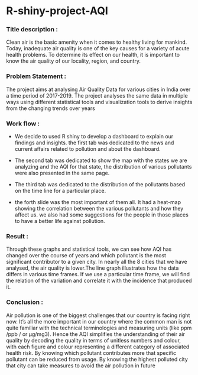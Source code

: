 # R-shiny-project-AQI
<h3><b>Title description :</b></h3>
Clean air is the basic amenity when it comes to healthy living for mankind. Today, inadequate air
quality is one of the key causes for a variety of acute health problems. To determine its effect on
our health, it is important to know the air quality of our locality, region, and country.


<h3><b>Problem Statement :</b></h3>
The project aims at analysing Air Quality Data for various cities in India over a time
period of 2017-2019. The project analyses the same data in multiple ways using different
statistical tools and visualization tools to derive insights from the changing trends over
years

<h3><b>Work flow :</b></h3>

- We decide to used R shiny to develop a dashboard to explain our findings and insights. the first tab was dedicated to the news and current affairs related to pollution and about the dashboard.

- The second tab was dedicated to show the map with the states we are analyzing and the AQI for that state, the distribution of various pollutants were also presented in the same page.

- The third tab was dedicated to the distribution of the pollutants based on the time line for a particular place.

- the forth slide was the most important of them all. It had a heat-map showing the correlation between the various pollutants and how they affect us. we also had some suggestions for the people in those places to have a better life against pollution.

<h3><b>Result :</b></h3>
Through these graphs and statistical tools, we can see how AQI has changed over the course of
years and which pollutant is the most significant contributor to a given city. In nearly all the 8
cities that we have analysed, the air quality is lower.The line graph illustrates how the data differs
in various time frames. If we use a particular time frame, we will find the relation of the variation
and correlate it with the incidence that produced it.

<h3><b>Conclusion :</b></h3>

Air pollution is one of the biggest challenges that our country is facing right now. It’s all the more
important in our country where the common man is not quite familiar with the technical
terminologies and measuring units (like ppm /ppb / or µg/mg3). Hence the AQI simplifies the
understanding of their air quality by decoding the quality in terms of unitless numbers and colour,
with each figure and colour representing a different category of associated health risk. By
knowing which pollutant contributes more that specific pollutant can be reduced from usage. By
knowing the highest polluted city that city can take measures to avoid the air pollution in future
